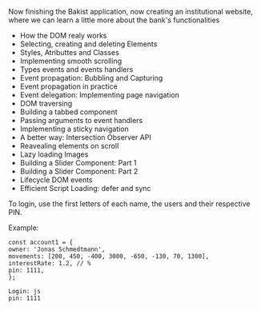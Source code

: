 Now finishing the Bakist application, now creating an institutional website, where we can learn a little more about the bank's functionalities

- How the DOM realy works
- Selecting, creating and deleting Elements
- Styles, Atributtes and Classes
- Implementing smooth scrolling
- Types events and events handlers
- Event propagation: Bubbling and Capturing
- Event propagation in practice
- Event delegation: Implementing page navigation
- DOM traversing
- Building a tabbed component
- Passing arguments to event handlers
- Implementing a sticky navigation
- A better way: Intersection Observer API
- Reavealing elements on scroll
- Lazy loading Images
- Building a Slider Component: Part 1
- Building a Slider Component: Part 2
- Lifecycle DOM events
- Efficient Script Loading: defer and sync

To login, use the first letters of each name, the users and their respective PIN.

Example:

    const account1 = {
    owner: 'Jonas Schmedtmann',
    movements: [200, 450, -400, 3000, -650, -130, 70, 1300],
    interestRate: 1.2, // %
    pin: 1111,
    };

    Login: js
    pin: 1111
